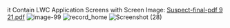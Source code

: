  it Contain LWC Application Screens with Screen Image:
 [Suspect-final-pdf 9 21.pdf](https://github.com/gaurravlokhande/Lightning-Web-Component-Application-Screens-SALESFORCE/files/12647807/Suspect-final-pdf.9.21.pdf)
![image-99](https://github.com/gaurravlokhande/Lightning-Web-Component-Application-Screens-SALESFORCE/assets/119065314/2a7ffed1-da0d-40db-b9e0-557583ab79bf)
![record_home](https://github.com/gaurravlokhande/Lightning-Web-Component-Application-Screens-SALESFORCE/assets/119065314/d850b2c6-7180-408d-b2f0-9df46d6c5a63)
![Screenshot (28)](https://github.com/gaurravlokhande/Lightning-Web-Component-Application-Screens-SALESFORCE/assets/119065314/a8642fd5-c0f9-4866-9b3f-8cee0b809b97)
